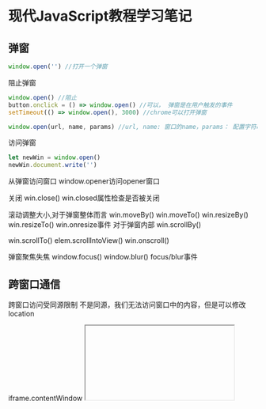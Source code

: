 # 现代JavaScript教程学习笔记
## 弹窗
```js
window.open('') //打开一个弹窗
```

阻止弹窗
```js
window.open() //阻止
button.onclick = () => window.open() //可以， 弹窗是在用户触发的事件
setTimeout(() => window.open(), 3000) //chrome可以打开弹窗
```

```js
window.open(url, name, params) //url, name: 窗口的name，params： 配置字符串
```

访问弹窗
```js
let newWin = window.open()
newWin.document.write('')
```

从弹窗访问窗口
window.opener访问opener窗口

关闭
win.close()
win.closed属性检查是否被关闭

滚动调整大小,对于弹窗整体而言
win.moveBy()
win.moveTo()
win.resizeBy()
win.resizeTo()
win.onresize事件
对于弹窗内部
win.scrollBy()

win.scrollTo()
elem.scrollIntoView()
win.onscroll()

弹窗聚焦失焦
window.focus()
window.blur()
focus/blur事件


## 跨窗口通信
跨窗口访问受同源限制
不是同源，我们无法访问窗口中的内容，但是可以修改location

iframe.contentWindow  <iframe>的window
iframe.contentDocument  <iframe>的document
```html
<iframe src="https://example.com" id="iframe"></iframe>

<script>
  iframe.onload = function() {
    // 我们可以获取对内部 window 的引用
    let iframeWindow = iframe.contentWindow; // OK
    try {
      // ...但是无法获取其中的文档
      let doc = iframe.contentDocument; // ERROR
    } catch(e) {
      alert(e); // Security Error（另一个源）
    }

    // 并且，我们也无法 **读取** iframe 中页面的 URL
    try {
      // 无法从 location 对象中读取 URL
      let href = iframe.contentWindow.location.href; // ERROR
    } catch(e) {
      alert(e); // Security Error
    }

    // ...我们可以 **写入** location（所以，在 iframe 中加载了其他内容）！
    iframe.contentWindow.location = '/'; // OK

    iframe.onload = null; // 清空处理程序，在 location 更改后不要再运行它
  };
</script>
```

```html
<script>
  let oldDoc = iframe.contentDocument; //错误的
  iframe.onload = function() {
    let newDoc = iframe.contentDocument;
    // 加载的文档与初始的文档不同！
    alert(oldDoc == newDoc); // false
  };
</script>
```

所以为了更早获取document可以这样
```js
let oldDoc = iframe.contentDocument
  let timer = setInterval(() => {
    let newDoc = iframe.contentDocument
    if (newDoc === oldDoc) return;
    clearInterval(timer)
  }, 100)
```

window.frames获取iframe的window对象
如
window.frames[0]
window.frames.iframeName (name='iframeName'的iframe)

sandbox特性允许在iframe中禁止某些特定行为，也可以通过选项放松限制

##### 跨窗口通信
```js
win.postMessage(data, targetOrigin) //发给win
//data数据， targetOrigin指定目标窗口的源
```

接收，message事件
```js
window.addEventListener('message', function(e) {
    e.data //数据
    e.origin //发送方的源
    e.source//对发送方窗口引用，可以source.postMessage()回信
})
```

## 点击劫持攻击
就是我们在一个点击链接上放一个z-index更高的透明frame，然后用户点了，就中招了
```html
<style>
iframe { /* 来自受害网站的 iframe */
  width: 400px;
  height: 100px;
  position: absolute;
  top:0; left:-20px;
  opacity: 0.5; /* 在实际中为 opacity:0 */
  z-index: 1;
}
</style>

<div>点击即可变得富有：</div>

<!-- 来自受害网站的 url -->
<iframe src="/clickjacking/facebook.html"></iframe>

<button>点这里！</button>

<div>……你很酷（我实际上是一名帅气的黑客）！</div>
```

##### 防御：
传统防御
```js
if (top !== window) {
    top.location = window.location
}
如果window不在顶部，就将他放置在顶部
```
window.frames —— “子”窗口的集合（用于嵌套的 iframe）。
window.parent —— 对“父”（外部）窗口的引用。
window.top —— 对最顶级父窗口的引用。

但是，会被绕过
阻止顶级导航
```js
window.onbeforeunload = function() {
    return false
}
```
这样询问用户是否离开页面，很多情况下用户不会离开

sandbox特性，阻止更改top.location

更好的方法
X-Frame-Options
服务端header X-Frame-Options可以允许或禁止在frame中显示页面

显示禁用的功能， 设一个样式width100% height100%的 <div>覆盖页面，拦截点击，如果window==top则移除div
```html
<style>
  #protector {
    height: 100%;
    width: 100%;
    position: absolute;
    left: 0;
    top: 0;
    z-index: 99999999;
  }
</style>

<div id="protector">
  <a href="/" target="_blank">前往网站</a>
</div>

<script>
  // 如果顶级窗口来自其他源，这里则会出现一个 error
  // 但是在本例中没有问题
  if (top.document.domain == document.domain) {
    protector.remove();
  }
</script>
```


samesite cookie特性 具有samesite特性的cookie仅在网站是通过直接方式打开情况下才发送到网站


## 浏览器数据存储
### cookie
cookie常用在登录，登录后，服务器设置cookie，下次请求戴上cookie就知道是谁了

```js
console.log(ducument.cookie)//显示cookie
document.cooke = ''//写入，但是只是添加，不是替换
cookie格式 name=value; age=23;
```


path
path=/admin 该cookie在/admin /admin/some下可见， /home不行

domain
可以访问cookie的域 在site.com下的cookie， 在other.com下无法获取， 在子域forum.site.com也无法获取

expires
采用GMT格式
```js
let date = new Date(Date.now() + 86400e3)
date = date.toUTCstring()
document.cookie = "user=John; expires" + date
```
如果为过去的时间，cookie删除


max-age
```js
document.cookie = "user=John; max-age=3600" //一小时后失效，距离现在时间的秒数，零或负数删除
```

secure
```js
document.cookie = "user=John; secure" //只能HTTPS下访问
```

samesite
避免XSRF攻击
一个网站具有与另一个网站相关的请求，就会得到另一个网站的cookie，容易造成危险
samesite=strict
来自同一网站之外，cookie永远不发送
samesite=lax
宽松模式，在HTTP方法是安全的且操作执行与顶级导航（不是frame)，那么就可以使用lax，雨荨懈怠cookie

httpOnly
js不能获取cookie，也不能修改；因为黑客可以把js代码诸如网页,等待用户访问页面发起攻击，这个选项可以预防。如果网站有bug给了黑科技会，黑客就可能通过js代码得到cookie就会危险

GDRP
就是很多外国网站的询问，就是他们的一种法案，必须询问用户，才能跟踪用户cookie  如果我们要设置带有身份验证会话（session）或跟踪 id 的 cookie，那么必须得到用户的允许。

### LocalStorage, SessionStorage
setItem(key, value)
getItem(key)
removeItem(key)
clear()
key(index) //获取该索引下的键名
length //存储内容的长度
localStroage在同源页面 窗口共享

遍历
```js
for (let i = 0; i< localStorage.length; i++) {
    let key = localStorage.key(i)
}
```

sessionStorage 只存在当前标签页，刷新还有，关闭无

##### storage事件
以上两个发生更新，触发事件

key —— 发生更改的数据的 key（如果调用的是 .clear() 方法，则为 null）。
oldValue —— 旧值（如果是新增数据，则为 null）。
newValue —— 新值（如果是删除数据，则为 null）。
url —— 发生数据更新的文档的 url。
storageArea —— 发生数据更新的 localStorage 或 sessionStorage 对象。

## 网络请求
fetch可以发送请求，和axios差不多(不知道axios源码是怎样)

```js
let promise = fetch(url, [options])


let response = await fetch(url)
if (response.ok) { //status为200---299， 就是true
    let json = await response.json() //以json方式访问response body
} else {
    console.log(response.status) //status是http状态码， 例如200
}
```

访问body方法
response.text()  json()  formData() blob() arrayBuffer()

Response header 位于response.headers中一个类似map的header对象
```js
response.headers.get('Content-Type')
```

Request header 在fetch中设置
```js
let response = fetch(url, {
    headers: {
        Authentication: 'secret'
    }
})
```

POST请求
```js
let response = await fecth(url, {
    method: 'POST',
    headers: {
        'Content-Type': 'application/json;charset=utf-8'
    },  
    body: JSON.stringfy(obj)
})
```

### FormData
FormData对象表示HTML表单数据
```js
let formData  = new FormData([form])
```
```html
<form id="formElem">
  <input type="text" name="name" value="John">
  <input type="text" name="surname" value="Smith">
  <input type="submit">
</form>

<script>
  formElem.onsubmit = async (e) => {
      e.preventDefault()
      let response = await fetch(url, {
          method: 'POST',
          body: new FormData(formElem)
      })
      let res = await response.json()

  }
</script>
```

方法
formData.append(name, value)
formData.append(name, blob, fileName)  就是<input type="file">类型
formData.delete(name)
formData.get(name)
formData.has(name)

formData.set(name, value) 删去原有name的字段

##### 跟踪下载进度
response.body属性可以帮助  它是 ReadableStream —— 一个特殊的对象，它可以逐块（chunk）提供 body。
```js
// Step 1：启动 fetch，并获得一个 reader
let response = await fetch('https://api.github.com/repos/javascript-tutorial/en.javascript.info/commits?per_page=100');

const reader = response.body.getReader();

// Step 2：获得总长度（length）
const contentLength = +response.headers.get('Content-Length');

// Step 3：读取数据
let receivedLength = 0; // 当前接收到了这么多字节
let chunks = []; // 接收到的二进制块的数组（包括 body）
while(true) {
  const {done, value} = await reader.read();

  if (done) {
    break;
  }

  chunks.push(value);
  receivedLength += value.length;

  console.log(`Received ${receivedLength} of ${contentLength}`)
}

// Step 4：将块连接到单个 Uint8Array
let chunksAll = new Uint8Array(receivedLength); // (4.1)
let position = 0;
for(let chunk of chunks) {
  chunksAll.set(chunk, position); // (4.2)
  position += chunk.length;
}

// Step 5：解码成字符串
let result = new TextDecoder("utf-8").decode(chunksAll);

// 我们完成啦！
let commits = JSON.parse(result);
alert(commits[0].author.login);
```

### 终止fetch
内建对象AbortController
```js
let controller = new AbortController()
```
控制器有方法abort(), 属性signal，在它上面设置监听器
abort()调用时，signal触发abort事件， signal.aborted为true

所以现在signal上设置监听器，再调用abort()
```js
let controller = new AbortController()
let signal = controller.signal

signal.addEventListener('abort', () => console.log('abort'))

controller.abort()
console.log(signal.aborted)
```

fetch很好的和AbortController工作
```js
let controller = new AbortController()
setTimeout(() => controller.abort(), 1000)
try {
    let response = await fetch(url, {
        signal: controller.signal
    }) 
} catch(err) {
        
}
```
终止会reject promise

### Fetch API
```js
let promise = fetch(url, {
  method: "GET", // POST，PUT，DELETE，等。
  headers: {
    // 内容类型 header 值通常是自动设置的
    // 取决于 request body
    "Content-Type": "text/plain;charset=UTF-8"
  },
  body: undefined // string，FormData，Blob，BufferSource，或 URLSearchParams
  referrer: "about:client", // 或 "" 以不发送 Referer header，
  // 或者是当前源的 url
  referrerPolicy: "no-referrer-when-downgrade", // no-referrer，origin，same-origin...
  mode: "cors", // same-origin，no-cors
  credentials: "same-origin", // omit，include
  cache: "default", // no-store，reload，no-cache，force-cache，或 only-if-cached
  redirect: "follow", // manual，error
  integrity: "", // 一个 hash，像 "sha256-abcdef1234567890"
  keepalive: false, // true
  signal: undefined, // AbortController 来中止请求
  window: window // null
});
```

mode
cors : 允许跨域
same-origin: 不允许
no-cors: 简单跨域请求

credentials
是否应该随请求发送cookie和HTTP-Authorization header
same-origin 对于跨域不发送
include 总是发送，需要来自跨源服务器的 Accept-Control-Allow-Credentials，才能使 JavaScript 能够访问响应
omit: 不发送，即使同源

### CORS
两种跨域请求
简单请求 和 其他请求
简单请求： 
1. 方法是GET POST HEAD
2. 简单的header 仅允许自定义下列 header：
Accept，
Accept-Language，
Content-Language，
Content-Type 的值为 application/x-www-form-urlencoded，multipart/form-data 或 text/plain。

当我们尝试发送一个非简单请求时，浏览器会发送一个特殊的“预检（preflight）”请求到服务器 —— 询问服务器，你接受此类跨源请求吗？

并且，除非服务器明确通过 header 进行确认，否则非简单请求不会被发送。


跨域请求会添加 Origin header，包含确切的源，服务器可以检查 Origin，如果同意接受这样的请求，就会在响应中添加一个特殊的 header Access-Control-Allow-Origin该 header 包含了允许的源（在我们的示例中是 https://javascript.info），或者一个星号 *。然后响应成功，否则报错。

于跨源请求，默认情况下，JavaScript 只能访问“简单” response header：

Cache-Control
Content-Language
Content-Type
Expires
Last-Modified
Pragma

要授予 JavaScript 对任何其他 response header 的访问权限，服务器必须发送 Access-Control-Expose-Headers header。它包含一个以逗号分隔的应该被设置为可访问的非简单 header 名称列表。
如
```js
Access-Control-Expose-Headers: Content-Length,API-Key
```

对于非简单请求
它发送这类请求前，会先发送“预检（preflight）”请求来请求许可。预检请求使用 OPTIONS 方法，它没有 body，但是有两个 header：
Access-Control-Request-Method header 带有非简单请求的方法。
Access-Control-Request-Headers header 提供一个以逗号分隔的非简单 HTTP-header 列表。

如果服务器同意处理请求，那么它会进行响应，此响应的状态码应该为 200，没有 body，具有 header：

Access-Control-Allow-Origin 必须为 * 或进行请求的源（例如 https://javascript.info）才能允许此请求。
Access-Control-Allow-Methods 必须具有允许的方法。
Access-Control-Allow-Headers 必须具有一个允许的 header 列表。
另外，header Access-Control-Max-Age 可以指定缓存此权限的秒数。因此，浏览器不是必须为满足给定权限的后续请求发送预检。

先预检， 然后服务器预检响应，然后实际请求，然后实际响应

js跨域请求不带任何平局（cookies 或者 HTTP authentication),如果带，需要
```js
fetch(url, {
    credentials: "include"
})
```

fetch 将把 cookie 和我们的请求发送到该网站。

如果服务器同意接受 带有凭据 的请求，则除了 Access-Control-Allow-Origin 外，服务器还应该在响应中添加 header Access-Control-Allow-Credentials: true。对于具有凭据的请求，禁止 Access-Control-Allow-Origin 使用星号 *。如上所示，它必须有一个确切的源

## URL对象
用于创建和解析URL
```js
let url = new URL(url, [base])
url: 完整的URL， 或者仅路径
base: 如果url只有路径，则根据base生成url

let url1 = new URL('https://javascript.info/profile/admin');
let url2 = new URL('/profile/admin', 'https://javascript.info');等价
```

```js
let url = new URL('https://javascript.info/profile/admin');
let newUrl = new URL('tester', url);

alert(newUrl); // https://javascript.info/profile/tester

let url = new URL('https://javascript.info/url');
alert(url.protocol); // https:
alert(url.host);     // javascript.info
alert(url.pathname); // /url
```

url.searchParams方法
append(name, value) —— 按照 name 添加参数，
delete(name) —— 按照 name 移除参数，
get(name) —— 按照 name 获取参数，
getAll(name) —— 获取相同 name 的所有参数（这是可行的，例如 ?user=John&user=Pete），
has(name) —— 按照 name 检查参数是否存在，
set(name, value) —— set/replace 参数，
sort() —— 按 name 对参数进行排序，很少使用，
……并且它是可迭代的，类似于 Map。

URL对象会自动编码

如果使用字符串，则需要手动编码/解码特殊字符。

下面是用于编码/解码 URL 的内建函数：

encodeURI —— 编码整个 URL。
decodeURI —— 解码为编码前的状态。
encodeURIComponent —— 编码 URL 组件，例如搜索参数，或者 hash，或者 pathname。
decodeURIComponent —— 解码为编码前的状态。

### XMLHttpRequest
fetch 使得其某种程度被弃用
```js
let xhr = new XMLHttpRequest()
xhr.open(method, URL, [async, user, password]) //初始化
xhr.send([body]) //发送请求

//监听响应
xhr.onload = function() {
    //请求完成， HTTp状态400或500， 并且响应已完全下载
}

xhr.oneeror = function() {
    //无法发出请求
}

xhr.onprogress = function() {
   //定期触发，报告下载多少
}
```

xhr属性:
status: HTTP状态码， 200， 404
statusText: HTTP状态信息， 200为OK， 404为Not found
response: response body
xhr.timeout = 1000//超时

xhr.responseType设置响应格式
```js
xhr.responseType = 'json';
```

xhr.readyState 来了解当前状态。
```js
UNSENT = 0; // 初始状态
OPENED = 1; // open 被调用
HEADERS_RECEIVED = 2; // 接收到 response header
LOADING = 3; // 响应正在被加载（接收到一个数据包）
DONE = 4; // 请求完成
```

readystatechange 事件来跟踪它们：
```js
xhr.onreadystatechange = function() {
    if (xhr.readyState === 3) {

    }
    if (xhr.readyState === 4) {
        
    }
}
```

xhr.abort()终止请求，xhr.status=0


async参数为false是同步请求，js暂停等待完成后继续

自定义header
```js
setRequestHeader(name, value)
xhr.setRequestHeader('Content-Type', 'application/json')

getResponseHeader(name)
获取具有给定 name 的 header（Set-Cookie 和 Set-Cookie2 除外）
xhr.getResponseHeader('Content-Type')

getAllResponseHeaders()
返回除 Set-Cookie 和 Set-Cookie2 外的所有 response header。
```

关于POST
xhr.open('POST', ...) —— 使用 POST 方法。
xhr.send(formData) 将表单发送到服务器。
```js
let xhr = new XMLHttpRequest()
let json = JSON.stringify({
    name: "John",
    surname: "Smith"
  });

  xhr.open("POST", '/submit')
  xhr.setRequestHeader('Content-Type', 'application/json')
  xhr.send(json)
```

这里有另一个对象，它没有方法，它专门用于跟踪上传事件：xhr.upload。

它会生成事件，类似于 xhr，但是 xhr.upload 仅在上传时触发它们：

loadstart —— 上传开始。
progress —— 上传期间定期触发。
abort —— 上传中止。
error —— 非 HTTP 错误。
load —— 上传成功完成。
timeout —— 上传超时（如果设置了 timeout 属性）。
loadend —— 上传完成，无论成功还是 error。

跨域
和fetch策略一样
xhr.withCredentials = true//可以携带cookies